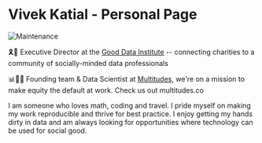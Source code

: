 # Vivek Katial - Personal Page

![Maintenance](https://img.shields.io/maintenance/yes/2024.svg?style=flat-square)

🎗💫 Executive Director at the [Good Data Institute](https://www.gooddatainstitute.com/) -- connecting charities to a community of socially-minded data professionals

📊👷‍♂️ Founding team & Data Scientist at [Multitudes](https://multitudes.co/), we're on a mission to make equity the default at work. Check us out multitudes.co

I am someone who loves math, coding and travel. I pride myself on making my work reproducible and thrive for best practice. I enjoy getting my hands dirty in data and am always looking for opportunities where technology can be used for social good.